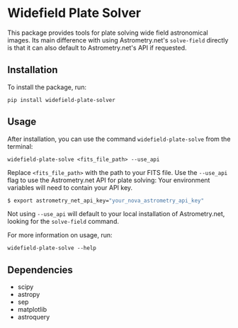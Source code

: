 # Widefield Plate Solver

This package provides tools for plate solving wide field astronomical images.
Its main difference with using Astrometry.net's `solve-field` directly is that it can also default to Astrometry.net's API if 
requested. 


## Installation

To install the package, run:
```
pip install widefield-plate-solver
```

## Usage

After installation, you can use the command `widefield-plate-solve` from the terminal:

```
widefield-plate-solve <fits_file_path> --use_api
```
Replace `<fits_file_path>` with the path to your FITS file. 
Use the `--use_api` flag to use the Astrometry.net API for plate solving: Your environment variables will need to contain your
API key.
```bash
$ export astrometry_net_api_key="your_nova_astrometry_api_key" 
```
Not using `--use_api` will default to your local installation of Astrometry.net, looking for the `solve-field` command.

For more information on usage, run:

```
widefield-plate-solve --help
```

## Dependencies

- scipy
- astropy
- sep
- matplotlib
- astroquery
